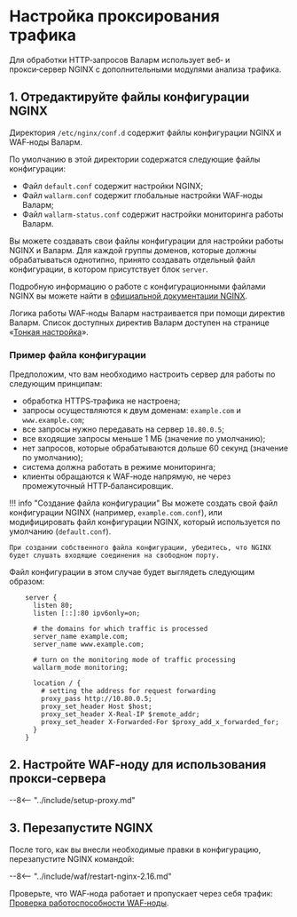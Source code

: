 # Настройка проксирования трафика

Для обработки HTTP‑запросов Валарм использует веб‑ и прокси‑сервер NGINX с дополнительными модулями анализа трафика.

## 1. Отредактируйте файлы конфигурации NGINX

Директория `/etc/nginx/conf.d` содержит файлы конфигурации NGINX и WAF‑ноды Валарм.

По умолчанию в этой директории содержатся следующие файлы конфигурации:
*   Файл `default.conf` содержит настройки NGINX;
*   Файл `wallarm.conf` содержит глобальные настройки WAF‑ноды Валарм;
*   Файл `wallarm-status.conf` содержит настройки мониторинга работы Валарм.

Вы можете создавать свои файлы конфигурации для настройки работы NGINX и Валарм. Для каждой группы доменов, которые должны обрабатываться однотипно, принято создавать отдельный файл конфигурации, в котором присутствует блок ``server``.

Подробную информацию о работе с конфигурационными файлами NGINX вы можете найти в [официальной документации NGINX](https://nginx.org/ru/docs/beginners_guide.html).

Логика работы WAF‑ноды Валарм настраивается при помощи директив Валарм. Список доступных директив Валарм доступен на странице «[Тонкая настройка](../admin-ru/configure-parameters-ru.md)». 

### Пример файла конфигурации

Предположим, что вам необходимо настроить сервер для работы по следующим принципам:
* обработка HTTPS‑трафика не настроена;
* запросы осуществляются к двум доменам: `example.com` и `www.example.com`;
* все запросы нужно передавать на сервер `10.80.0.5`;
* все входящие запросы меньше 1 МБ (значение по умолчанию);
* нет запросов, которые обрабатываются дольше 60 секунд (значение по умолчанию);
* система должна работать в режиме мониторинга;
* клиенты обращаются к WAF‑ноде напрямую, не через промежуточный
  HTTP‑балансировщик.

!!! info "Создание файла конфигурации"
    Вы можете создать свой файл конфигурации NGINX (например, `example.com.conf`), или модифицировать файл конфигурации NGINX, который используется по умолчанию (`default.conf`).
    
    При создании собственного файла конфигурации, убедитесь, что NGINX будет слушать входящие соединения на свободном порту.


Файл конфигурации в этом случае будет выглядеть следующим образом:

```
    server {
      listen 80;
      listen [::]:80 ipv6only=on;

      # the domains for which traffic is processed
      server_name example.com; 
      server_name www.example.com;

      # turn on the monitoring mode of traffic processing
      wallarm_mode monitoring; 

      location / {
        # setting the address for request forwarding
        proxy_pass http://10.80.0.5; 
        proxy_set_header Host $host;
        proxy_set_header X-Real-IP $remote_addr;
        proxy_set_header X-Forwarded-For $proxy_add_x_forwarded_for;
      }
    }

```


## 2. Настройте WAF‑ноду для использования прокси‑сервера

--8<-- "../include/setup-proxy.md"

## 3. Перезапустите NGINX

После того, как вы внесли необходимые правки в конфигурацию, перезапустите NGINX
командой:

--8<-- "../include/waf/restart-nginx-2.16.md"

Проверьте, что WAF‑нода работает и пропускает через себя трафик: [Проверка работоспособности WAF‑ноды](qs-check-operation-ru.md).
